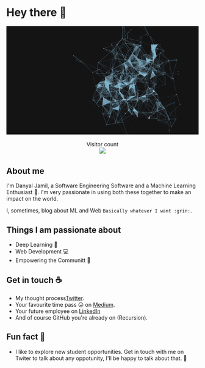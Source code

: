 # Hey there :wave:

<img src="https://github.com/D3nii/D3nii/blob/master/resources/Ai.gif" alt="Hello world">

<p align="center"> 
  Visitor count<br>
  <img src="https://profile-counter.glitch.me/D3nii/count.svg" />
</p>

## About me

I'm Danyal Jamil, a Software Engineering Software and a Machine Learning Enthusiast :robot:. I'm very passionate in using both these together to make an impact on the world.

I, sometimes, blog about ML and Web `Basically whatever I want :grin:`.


## Things I am passionate about

- Deep Learning :robot:
- Web Development 💻
- Empowering the Communitt :muscle:

## Get in touch :coffee:

- My thought process[Twitter](https://twitter.com/Danyal0_o).
- Your favourite time pass :stuck_out_tongue: on [Medium](https://medium.com/@D3nii).
- Your future employee on [LinkedIn](https://www.linkedin.com/in/d3ni/)
- And of course GitHub you're already on (Recursion).

## Fun fact :pray:

- I like to explore new student opportunities. Get in touch with me on Twiter to talk about any oppotunity, I'll be happy to talk about that. :pray:

<!--
D3nii/D3nii is a ✨ _special_ ✨ repository because its `README.md` (this file) appears on your GitHub profile and it's heavily inspired by sagar-viradiya's profile.

- The Gif is from https://giphy.com/gifs/black-and-white-trippy-abstract-l1KdbtnCAlxSEzi1i
-->
